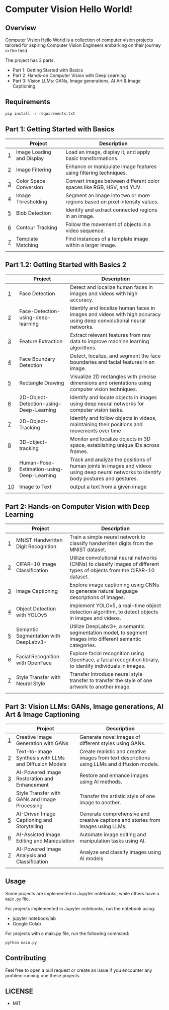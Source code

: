 # Computer Vision Hello World!

## Overview

Computer Vision Hello World is a collection of computer vision projects tailored for aspiring Computer Vision Engineers embarking on their journey in the field.

The project has 3 parts:

- Part 1: Getting Started with Basics 
- Part 2: Hands-on Computer Vision with Deep Learning
- Part 3: Vision LLMs: GANs, Image generations, AI Art & Image Captioning

## Requirements

```sh
pip install -r requirements.txt
```

## Part 1: Getting Started with Basics 

||Project|Description|
|--|--|--|
|[1](#)| Image Loading and Display|	Load an image, display it, and apply basic transformations.|
|[2](#)| Image Filtering|	Enhance or manipulate image features using filtering techniques.|
|[3](#)| Color Space Conversion|	Convert images between different color spaces like RGB, HSV, and YUV.|
|[4](#)| Image Thresholding|	Segment an image into two or more regions based on pixel intensity values.|
|[5](#)| Blob Detection|	Identify and extract connected regions in an image.|
|[6](#)| Contour Tracking|	Follow the movement of objects in a video sequence.|
|[7](#)| Template Matching|	Find instances of a template image within a larger image.|
|||

## Part 1.2: Getting Started with Basics 2 

||Project|Description|
|--|--|--|
|[1](#)|Face Detection|Detect and localize human faces in images and videos with high accuracy.|
|[2](#)|Face-Detection-using-deep-learning |Identify and localize human faces in images and videos with high accuracy using deep convolutional neural networks.|
|[3](#)|Feature Extraction|Extract relevant features from raw data to improve machine learning algorithms.|
|[4](#)|Face Boundary Detection|Detect, localize, and segment the face boundaries and facial features in an image.|
|[5](#)|Rectangle Drawing|Visualize 2D rectangles with precise dimensions and orientations using computer vision techniques.|
|[6](#)|2D-Object-Detection-using-Deep-Learning |Identify and locate objects in images using deep neural networks for computer vision tasks.|
|[7](#)|2D-Object-Tracking |Identify and follow objects in videos, maintaining their positions and movements over time|
|[8](#)|3D-object-tracking |Monitor and localize objects in 3D space, establishing unique IDs across frames.|
|[9](#)|Human-Pose-Estimation-using-Deep-Learning |Track and analyze the positions of human joints in images and videos using deep neural networks to identify body postures and gestures.|
|[10](#)|Image to Text|output a text from a given image|
|||

## Part 2: Hands-on Computer Vision with Deep Learning

||Project|Description|
|--|--|--|
|[1](#)|MNIST Handwritten Digit Recognition	|Train a simple neural network to classify handwritten digits from the MNIST dataset.|
|[2](#)|CIFAR-10 Image Classification	|Utilize convolutional neural networks (CNNs) to classify images of different types of objects from the CIFAR-10 dataset.|
|[3](#)|Image Captioning	|Explore image captioning using CNNs to generate natural language descriptions of images.|
|[4](#)|Object Detection with YOLOv5	|Implement YOLOv5, a real-time object detection algorithm, to detect objects in images and videos.|
|[5](#)|Semantic Segmentation with DeepLabv3+	|Utilize DeepLabv3+, a semantic segmentation model, to segment images into different semantic categories.|
|[6](#)|Facial Recognition with OpenFace	|Explore facial recognition using OpenFace, a facial recognition library, to identify individuals in images.|
|[7](#)|Style Transfer with Neural Style |Transfer	Introduce neural style transfer to transfer the style of one artwork to another image.|
|||


## Part 3: Vision LLMs: GANs, Image generations, AI Art & Image Captioning 

||Project|Description|
|--|--|--|
|[1](#)|Creative Image Generation with GANs	|Generate novel images of different styles using GANs.|
|[2](#)|Text-to-Image Synthesis with LLMs and Diffusion Models	|Create realistic and creative images from text descriptions using LLMs and diffusion models.|
|[3](#)|AI-Powered Image Restoration and Enhancement	|Restore and enhance images using AI methods.|
|[4](#)|Style Transfer with GANs and Image Processing	|Transfer the artistic style of one image to another.|
|[5](#)|AI-Driven Image Captioning and Storytelling	|Generate comprehensive and creative captions and stories from images using LLMs.|
|[6](#)|AI-Assisted Image Editing and Manipulation	|Automate image editing and manipulation tasks using AI.|
|[7](#)|AI-Powered Image Analysis and Classification	|Analyze and classify images using AI models|
|||

## Usage

Some projects are implemented in Jupyter notebooks, while others have a `main.py` file.

For projects implemented in Jupyter notebooks, run the notebook using:

- jupyter notebook/lab
- Google Colab

For projects with a main.py file, run the following command:
  
```
python main.py
```

## Contributing

Feel free to open a pull request or create an issue if you encounter any problem running one these projects.

## LICENSE

- MIT
